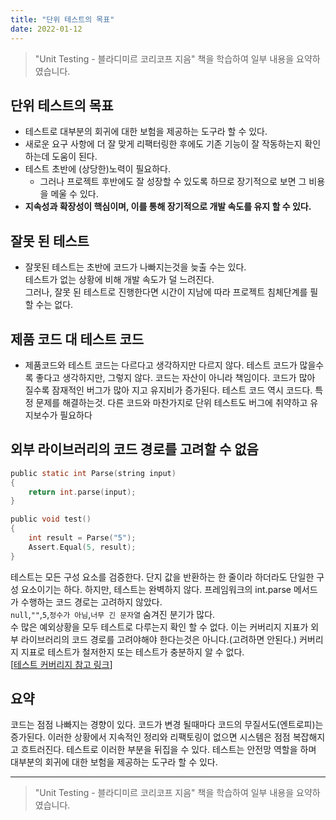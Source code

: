 ```yaml
---
title: "단위 테스트의 목표"  
date: 2022-01-12
---
```

> "Unit Testing - 블라디미르 코리코프 지음" 책을 학습하여 일부 내용을 요약하였습니다.

## 단위 테스트의 목표

- 테스트로 대부분의 회귀에 대한 보험을 제공하는 도구라 할 수 있다.
- 새로운 요구 사항에 더 잘 맞게 리팩터링한 후에도 기존 기능이 잘 작동하는지 확인하는데 도움이 된다.
- 테스트 초반에 (상당한)노력이 필요하다.
  - 그러나 프로젝트 후반에도 잘 성장할 수 있도록 하므로 장기적으로 보면 그 비용을 메울 수 있다.
- **지속성과 확장성이 핵심이며, 이를 통해 장기적으로 개발 속도를 유지 할 수 있다.**

## 잘못 된 테스트

- 잘못된 테스트는 초반에 코드가 나빠지는것을 늦출 수는 있다.  
  테스트가 없는 상황에 비해 개발 속도가 덜 느려진다.  
  그러나, 잘못 된 테스트로 진행한다면 시간이 지남에 따라 프로젝트 침체단계를 필할 수는 없다.

## 제품 코드 대 테스트 코드

- 제품코드와 테스트 코드는 다르다고 생각하지만 다르지 않다. 테스트 코드가 많을수록 좋다고 생각하지만,
  그렇지 않다. 코드는 자산이 아니라 책임이다. 코드가 많아 질수록 잠재적인 버그가 많아 지고 유지비가 증가된다.
  테스트 코드 역시 코드다. 특정 문제를 해결하는것. 다른 코드와 마찬가지로 단위 테스트도 버그에 취약하고 유지보수가 필요하다

## 외부 라이브러리의 코드 경로를 고려할 수 없음

```c
public static int Parse(string input) 
{
    return int.parse(input);
}

public void test() 
{
    int result = Parse("5");
    Assert.Equal(5, result);
}
```

테스트는 모든 구성 요소를 검증한다. 단지 값을 반환하는 한 줄이라 하더라도 단일한 구성 요소이기는 하다. 
하지만, 테스트는 완벽하지 않다. 프레임워크의 int.parse 메서드가 수행하는 코드 경로는 고려하지 않았다.  
`null`,`""`,`5`,`정수가 아님`,`너무 긴 문자열`  숨겨진 분기가 많다.  
수 많은 예외상황을 모두 테스트로 다루는지 확인 할 수 없다.
이는 커버리지 지표가 외부 라이브러리의 코드 경로를 고려야해야 한다는것은 아니다.(고려하면 안된다.)
커버리지 지표로 테스트가 철저한지 또는 테스트가 충분하지 알 수 없다.  
[[테스트 커버리지 참고 링크](https://err0rcode7.github.io/backend/2021/05/11/%ED%85%8C%EC%8A%A4%ED%8A%B8%EC%BB%A4%EB%B2%84%EB%A6%AC%EC%A7%80.html)]

## 요약

코드는 점점 나빠지는 경향이 있다. 코드가 변경 될때마다 코드의 무질서도(엔트로피)는 증가된다. 이러한 상황에서 지속적인 정리와 리팩토링이 없으면
 시스템은 점점 복잡해지고 흐트러진다. 테스트로 이러한 부분을 뒤집을 수 있다. 테스트는 안전망 역할을 하며 대부분의 회귀에 대한
 보험을 제공하는 도구라 할 수 있다.

---
> "Unit Testing - 블라디미르 코리코프 지음" 책을 학습하여 일부 내용을 요약하였습니다.
